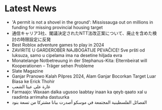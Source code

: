 # Latest News
-  'A permit is not a shovel in the ground': Mississauga out on millions in funding for missing provincial housing target
-  通信キャリア3社、閣議決定されたNTT法改正案について、廃止を含めた検討の時限設定に反発
-  Best Roblox adventure games to play in 2024
-  ZAVIRITE U GARDEROBER NAJBOGATIJE PEVAČICE! Sve pršti od luksuza, samo u cipelama ima na desetine hiljada evra
-  Monatelange Notbetreuung in der Stephanus-Kita: Elternbeirat will Kooperationen – Träger sehen Probleme
-  Slate Magazine
-  Ganjar Pranowo Kalah Pilpres 2024, Alam Ganjar Bocorkan Target Luar Biasa ke Erick Thohir
-  غارة على عيتا الشعب
-  Farmaajo: Waxaan dalka ugusoo laabtay inaan ka qeyb qaato xal u raadinta arrimaha dastuurka
-  الفصائل الفلسطينية المجتمعة في موسكو أصدرت بيانا مشتركا من تسعة بنود
